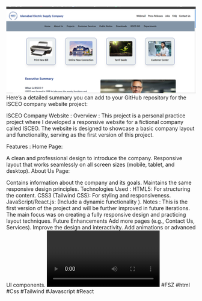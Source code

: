  ![Home Page](image.png)
Here’s a detailed summary you can add to your GitHub repository for the ISCEO company website project:

ISCEO Company Website :
Overview :
This project is a personal practice project where I developed a responsive website for a fictional company called ISCEO. The website is designed to showcase a basic company layout and functionality, serving as the first version of this project.

Features :
Home Page:

A clean and professional design to introduce the company.
Responsive layout that works seamlessly on all screen sizes (mobile, tablet, and desktop).
About Us Page:

Contains information about the company and its goals.
Maintains the same responsive design principles.
Technologies Used :
HTML5: For structuring the content.
CSS3 (Tailwind CSS): For styling and responsiveness.
JavaScript/React.js: (Include a dynamic functionality ).
Notes :
This is the first version of the project and will be further improved in future iterations.
The main focus was on creating a fully responsive design and practicing layout techniques.
Future Enhancements
Add more pages (e.g., Contact Us, Services).
Improve the design and interactivity.
Add animations or advanced UI components.
<video controls src="loom-video (2).mp4" title="Title"></video>
#FSZ  #html #Css #Tailwind #Javascript #React 